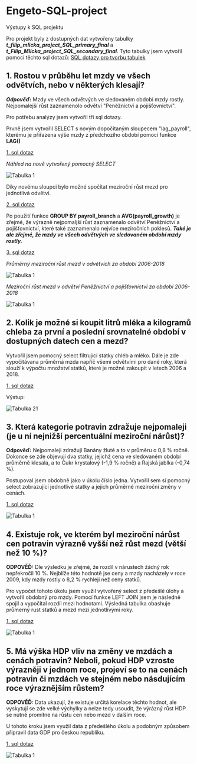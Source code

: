 # Engeto-SQL-project
Výstupy k SQL projektu 

Pro projekt byly z dostupných dat vytvořeny tabulky ***t_filip_mlicka_project_SQL_primary_final*** a ***t_Filip_Mlicka_project_SQL_secondary_final***. Tyto tabulky jsem vytvořil pomocí těchto sql dotazů:
[SQL dotazy pro tvorbu tabulek](https://github.com/FilipMl/Engeto-SQL-project/blob/main/sql-dotazy-primary-secondary.md)

## 1. Rostou v průběhu let mzdy ve všech odvětvích, nebo v některých klesají?

***Odpověď:*** Mzdy ve všech odvětvých ve sledovaném období mzdy rostly. Nejpomalejší růst zaznamenolo odvětví "Peněžnictví a pojišťovnictví".

Pro potřebu analýzy jsem vytvořil tři sql dotazy.

Prvně jsem vytvořil SELECT s novým dopočítaným sloupecem "lag_payroll", kterému je přiřazena výše mzdy z předchozího období pomocí funkce **LAG()**

[1. sql dotaz](https://github.com/FilipMl/Engeto-SQL-project/blob/main/1-sql-dotazy.md)

*Náhled na nově vytvořený pomocný SELECT*

 ![Tabulka 1](/image/tabulka_1_1nova.jpg)
 
 Díky novému sloupci bylo možné spočítat meziroční růst mezd pro jednotlivá odvětví.
 
[2. sql dotaz](https://github.com/FilipMl/Engeto-SQL-project/blob/main/1-sql-dotazy.md)
            
Po použití funkce **GROUP BY payroll_branch** a **AVG(payroll_growth)** je zřejmé, že výrazně nejpomaljší růst zaznamenalo odvětví Peněžnictví a pojišťovnictví, které také zaznamenalo nejvíce meziročních poklesů. ***Také je ale zřejmé, že mzdy ve všech odvětvých ve sledovaném období mzdy rostly.***

[3. sql dotaz](https://github.com/FilipMl/Engeto-SQL-project/blob/main/1-sql-dotazy.md)

*Průměrný meziroční růst mezd v odvětvích za období 2006-2018*

![Tabulka 1](/image/tabulka_1_2nova.jpg) 

*Meziroční růst mezd v odvětví Peněžnictví a pojišťovnictví za období 2006-2018*

 ![Tabulka 1](/image/tabulka_1_3.jpg)

## 2. Kolik je možné si koupit litrů mléka a kilogramů chleba za první a poslední srovnatelné období v dostupných datech cen a mezd?
Vytvořil jsem pomocný select filtrující statky chléb a mléko. Dále je zde vypočítávana průměrná mzda napříč všemi odvětvími pro dané roky, která slouží k výpočtu množství statků, které je možné zakoupit v letech 2006 a 2018.

[1. sql dotaz](https://github.com/FilipMl/Engeto-SQL-project/blob/main/2-sql-dotazy.md)
          
 Výstup:

 ![Tabulka 21](/image/tabulka_2_1nova.jpg)

## 3. Která kategorie potravin zdražuje nejpomaleji (je u ní nejnižší percentuální meziroční nárůst)?

**Odpověď:** Nejpomaleji zdražují Banány žluté a to v průměru o 0,8 % ročně. Dokonce se zde objevují dva statky, jejichž cena ve sledovaném období průměrně klesala, a to Cukr krystalový (-1,9 % ročně) a Rajská jablka (-0,74 %).

Postupoval jsem obdobně jako v úkolu číslo jedna. Vytvořil sem si pomocný select zobrazující jednotlivé statky a jejich průměrné meziroční změny v cenách.

[1. sql dotaz](https://github.com/FilipMl/Engeto-SQL-project/blob/main/3-sql-dotazy.md)

![Tabulka 1](/image/tabulka_3_1nova.jpg)

## 4. Existuje rok, ve kterém byl meziroční nárůst cen potravin výrazně vyšší než růst mezd (větší než 10 %)?

**ODPOVĚĎ:** Dle výsledku je zřejmé, že rozdíl v nárustech žádný rok nepřekročil 10 %. Nejblíže této hodnotě jse ceny a mzdy nacházely v roce 2009, kdy mzdy rostly o 8,2 % rychleji než ceny statků.


Pro vypočet tohoto úkolu jsem využil vytvořený select z předešlé úlohy a vytvořil obdobný pro mzdy. Pomocí funkce LEFT JOIN jsem je následně spojil a vypočítal rozdíl mezi hodnotami. Výsledná tabulka obashuje průmerný rust statků a mezd mezi jednotlivými roky.

[1. sql dotaz](https://github.com/FilipMl/Engeto-SQL-project/blob/main/4-sql-dotazy.md)

![Tabulka 1](/image/tabulka_4_1nova.jpg)


## 5. Má výška HDP vliv na změny ve mzdách a cenách potravin? Neboli, pokud HDP vzroste výrazněji v jednom roce, projeví se to na cenách potravin či mzdách ve stejném nebo násdujícím roce výraznějším růstem?

**ODPOVĚĎ:** Data ukazují, že existuje určitá korelace těchto hodnot, ale vyskytují se zde velké výchylky a nelze tedy usoudit, že výrázný růst HDP se nutně promítne na růstu cen nebo mezd v dalším roce.

U tohoto kroku jsem využil data z předešlého úkolu a podobným způsobem připravil data GDP pro českou republiku.

[1. sql dotaz](https://github.com/FilipMl/Engeto-SQL-project/blob/main/5-sql-dotazy.md)
                  
![Tabulka 1](/image/tabulka_5_1nova.jpg)
